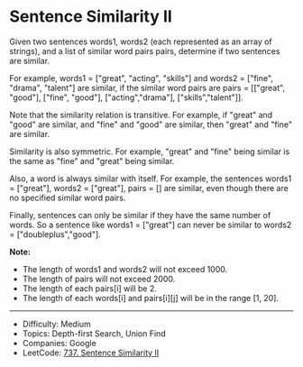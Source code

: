 # Sentence Similarity II

Given two sentences words1, words2 (each represented as an array of strings), and a list of similar word pairs pairs, determine if two sentences are similar.

For example, words1 = ["great", "acting", "skills"] and words2 = ["fine", "drama", "talent"] are similar, if the similar word pairs are pairs = [["great", "good"], ["fine", "good"], ["acting","drama"], ["skills","talent"]].

Note that the similarity relation is transitive. For example, if "great" and "good" are similar, and "fine" and "good" are similar, then "great" and "fine" are similar.

Similarity is also symmetric. For example, "great" and "fine" being similar is the same as "fine" and "great" being similar.

Also, a word is always similar with itself. For example, the sentences words1 = ["great"], words2 = ["great"], pairs = [] are similar, even though there are no specified similar word pairs.

Finally, sentences can only be similar if they have the same number of words. So a sentence like words1 = ["great"] can never be similar to words2 = ["doubleplus","good"].

**Note:**

* The length of words1 and words2 will not exceed 1000.
* The length of pairs will not exceed 2000.
* The length of each pairs[i] will be 2.
* The length of each words[i] and pairs[i][j] will be in the range [1, 20].

---

* Difficulty: Medium
* Topics: Depth-first Search, Union Find
* Companies: Google
* LeetCode: [737. Sentence Similarity II](https://leetcode.com/problems/sentence-similarity-ii/description/)
